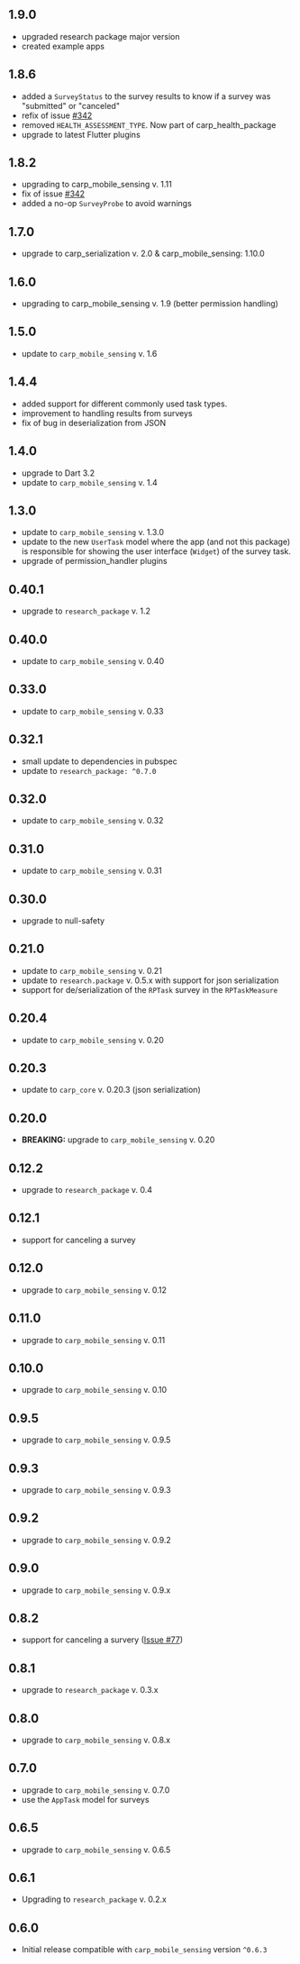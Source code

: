 ## 1.9.0

* upgraded research package major version
* created example apps

## 1.8.6

* added a `SurveyStatus` to the survey results to know if a survey was "submitted" or "canceled"
* refix of issue [#342](https://github.com/cph-cachet/carp_studies_app/issues/342)
* removed `HEALTH_ASSESSMENT_TYPE`. Now part of carp_health_package
* upgrade to latest Flutter plugins

## 1.8.2

* upgrading to carp_mobile_sensing v. 1.11
* fix of issue [#342](https://github.com/cph-cachet/carp_studies_app/issues/342)
* added a no-op `SurveyProbe` to avoid warnings

## 1.7.0

* upgrade to carp_serialization v. 2.0 & carp_mobile_sensing: 1.10.0

## 1.6.0

* upgrading to carp_mobile_sensing v. 1.9 (better permission handling)

## 1.5.0

* update to `carp_mobile_sensing` v. 1.6

## 1.4.4

* added support for different commonly used task types.
* improvement to handling results from surveys
* fix of bug in deserialization from JSON

## 1.4.0

* upgrade to Dart 3.2
* update to `carp_mobile_sensing` v. 1.4

## 1.3.0

* update to `carp_mobile_sensing` v. 1.3.0
* update to the new `UserTask` model where the app (and not this package) is responsible for showing the user interface (`Widget`) of the survey task.
* upgrade of permission_handler plugins

## 0.40.1

* upgrade to `research_package` v. 1.2

## 0.40.0

* update to `carp_mobile_sensing` v. 0.40

## 0.33.0

* update to `carp_mobile_sensing` v. 0.33

## 0.32.1

* small update to dependencies in pubspec
* update to `research_package: ^0.7.0`

## 0.32.0

* update to `carp_mobile_sensing` v. 0.32

## 0.31.0

* update to `carp_mobile_sensing` v. 0.31

## 0.30.0

* upgrade to null-safety

## 0.21.0

* update to `carp_mobile_sensing` v. 0.21
* update to `research.package` v. 0.5.x with support for json serialization
* support for de/serialization of the `RPTask` survey in the `RPTaskMeasure`

## 0.20.4

* update to `carp_mobile_sensing` v. 0.20

## 0.20.3

* update to `carp_core` v. 0.20.3 (json serialization)

## 0.20.0

* **BREAKING:** upgrade to `carp_mobile_sensing` v. 0.20

## 0.12.2

* upgrade to `research_package` v. 0.4

## 0.12.1

* support for canceling a survey

## 0.12.0

* upgrade to `carp_mobile_sensing` v. 0.12

## 0.11.0

* upgrade to `carp_mobile_sensing` v. 0.11

## 0.10.0

* upgrade to `carp_mobile_sensing` v. 0.10

## 0.9.5

* upgrade to `carp_mobile_sensing` v. 0.9.5

## 0.9.3

* upgrade to `carp_mobile_sensing` v. 0.9.3

## 0.9.2

* upgrade to `carp_mobile_sensing` v. 0.9.2

## 0.9.0

* upgrade to `carp_mobile_sensing` v. 0.9.x

## 0.8.2

* support for canceling a survery ([Issue #77](https://github.com/cph-cachet/carp.sensing-flutter/issues/77))

## 0.8.1

* upgrade to `research_package` v. 0.3.x

## 0.8.0

* upgrade to `carp_mobile_sensing` v. 0.8.x

## 0.7.0

* upgrade to `carp_mobile_sensing` v. 0.7.0
* use the `AppTask` model for surveys

## 0.6.5

* upgrade to `carp_mobile_sensing` v. 0.6.5

## 0.6.1

* Upgrading to `research_package` v. 0.2.x

## 0.6.0

* Initial release compatible with `carp_mobile_sensing` version `^0.6.3`
